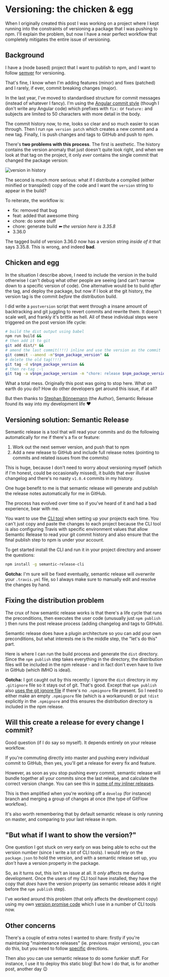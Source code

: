 # Versioning: the chicken & egg

When I originally created this post I was working on a project where I kept running into the constraints of versioning a package that I was pushing to npm. I'll explain the problem, but now I have a near perfect workflow that completely mitigates the entire issue of versioning.

<!--more-->


## Background

I have a (node based) project that I want to publish to npm, and I want to follow [semver](http://semver.io/) for versioning.

That's fine, I know when I'm adding features (minor) and fixes (patched) and I rarely, if ever, commit breaking changes (major).

In the last year, I've moved to standardised structure for commit messages (instead of whatever I fancy). I'm using the [Angular commit style](https://github.com/angular/angular.js/blob/5afd54514d670d13783f51926d827c34223bb505/CONTRIBUTING.md#commit) (though I don't write any Angular code) which prefixes with `fix:` or `feature:` and subjects are limited to 50 characters with more detail in the body.

The commit history now, to me, looks so clear and so much easier to scan through. Then I run `npm version patch` which creates a new commit and a new tag. Finally, I is push changes and tags to GitHub and push to npm.

There's **two problems with this process**. The first is aesthetic. The history contains the version anomaly that just doesn't quite look right, and when we look at that tag on the project, it only *ever* contains the single commit that changed the package version:

![version in history](/images/version-in-history.png)

The second is much more serious: what if I distribute a compiled (either minified or transpiled) copy of the code and I want the `version` string to appear in the build?

To reiterate, the workflow is:

- fix: removed that bug
- feat: added that awesome thing
- chore: do some stuff
- chore: generate build *⬅ the version here is 3.35.8*
- 3.36.0

The tagged build of version 3.36.0 now has a version string *inside of it* that says 3.35.8. This is wrong, and indeed **bad**.

## Chicken and egg

In the situation I describe above, I need to include the version in the build otherwise I can't debug what other people are seeing (and can't narrow down to a specific version of code). One alternative would be to build *after* the tag, and deploy the package, but now if I look at the git history, the version tag is the commit *before* the distribution build.

I did write a `postversion` script that went through a insane amount of backtracking and git juggling to revert commits and rewrite them. It doesn't scale well, and frankly it's brittle as hell. All of these individual steps were triggered on the post version life cycle:

```bash
# build the dist output using babel
npm run build &&
# then add it to git
git add dist/* &&
# amend the last commit(!!!) inline and use the version as the commit
git commit --amend -m"$npm_package_version" &&
# delete the old tag(!!!)
git tag -d v$npm_package_version &&
# then re-tag :-\
git tag -a v$npm_package_version -m "chore: release $npm_package_version"
```

What a total mess. Originally this post was going to stop here. What on earth do you do? How do other developers get around this issue, if at all?

But then thanks to [Stephan Bönnemann](https://github.com/boennemann) (the Author), Semantic Release found its way into my development life ❤

## Versioning solution: Semantic Release

Semantic release is a tool that will read your commits and do the following automatically for me if there's a fix or feature:

1. Work out the next semver version, and push that to npm
2. Add a new release to GitHub and include full release notes (pointing to commits and related issues from the commits)

This is huge, because I don't need to worry about versioning myself (which if I'm honest, could be occasionally missed), it builds that ever illusive changelog and there's no nasty `v1.0.4` commits in my history.

One huge benefit to me is that semantic release will generate and publish the release notes automatically for me in GitHub.

The process has evolved over time so if you've heard of it and had a bad experience, bear with me.

You want to use the [CLI tool](https://github.com/semantic-release/cli) when setting up your projects each time. You can't just copy and paste the changes to each project because the CLI tool is also configuring Travis with specific environment values that allow Semantic Release to read your git commit history and also ensure that the final publish step to npm is under your account.

To get started install the CLI and run it in your project directory and answer the questions:

```bash
npm install -g semantic-release-cli
```

**Gotcha:** I'm sure will be fixed eventually, semantic release will *overwrite* your `.travis.yml` file, so I always make sure to manually edit and resolve the changes by hand.

## Fixing the distribution problem

The crux of how semantic release works is that there's a life cycle that runs the preconditions, then executes the user code (unusually just `npm publish `) then runs the post release process (adding changelog and tags to GitHub).

Semantic release does have a plugin architecture so you can add your own preconditions, but what interests me is the middle step, the "let's do this" part.

Here is where I can run the build process and generate the `dist` directory. Since the `npm publish` step takes everything in the directory, the distribution files will be included in the npm release - and in fact don't even have to live in GitHub (which IMHO is ideal).

**Gotcha:** I got caught out by this recently: I ignore the `dist` directory in my `.gitignore` file so it stays out of git. That's good. Except that `npm publish` also [uses the git ignore file](https://docs.npmjs.com/misc/developers#keeping-files-out-of-your-package) if there's no `.npmignore` file present. So I need to either make an empty `.npmignore` file (which is a workaround) or put `!dist` explicitly in the `.npmignore` and this ensures the distribution directory is included in the npm release.

## Will this create a release for every change I commit?

Good question (if I do say so myself). It depends entirely on your release workflow.

If you're commuting directly into master and pushing every individual commit to GitHub, then yes, you'll get a release for every fix and feature.

However, as soon as you stop pushing every commit, semantic release will bundle together all your commits since the last release, and calculate the correct version change. You can see this in [some of my inliner releases](https://github.com/remy/inliner/releases/tag/v1.9.0).

This is then amplified when you're working off a `develop` (for instance) branch and merging a group of changes at once (the type of GitFlow workflow).

It's also worth remembering that by default semantic release is only running on master, and comparing to your last release in npm.

## "But what if I want to show the version?"

One question I got stuck on very early on was being able to echo out the version number (since I write a lot of CLI tools). I would rely on the `package.json` to hold the version, and with a semantic release set up, you *don't* have a version property in the package.

So, as it turns out, this isn't an issue at all. It *only* affects me during development. Once the users of my CLI tool have installed, they have the copy that *does* have the version property (as semantic release adds it right before the `npm publish` step).

I've worked around this problem (that only affects the development copy) using my own [version promise code](https://github.com/remy/clite/blob/master/lib/version.js) which I use in a number of CLI tools now.

## Other concerns

There's a couple of extra notes I wanted to share: firstly if you're maintaining "maintenance releases" (ie. previous major versions), you can do this, but you need to follow [specific](https://gist.github.com/boennemann/54042374e49c7ade8910) directions.

Then also you can use semantic release to do some funkier stuff. For instance, I use it to deploy this static blog! But how I do that, is for another post, another day 😉
